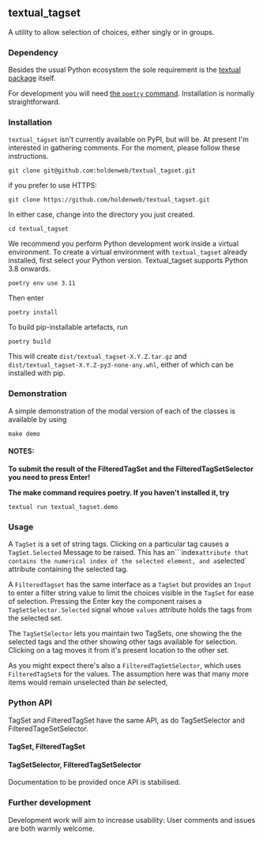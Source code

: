 ## textual_tagset

A utility to allow selection of choices, either singly or in groups.

### Dependency

Besides the usual Python ecosystem the sole requirement
is the [textual package](https://textualize.io/) itself.

For development you will need [the `poetry` command](https://python-poetry.org/docs/).
Installation is normally straightforward.

### Installation

`textual_tagset` isn't currently available on PyPI, but will be.
At present I'm interested in gathering comments.
For the moment, please follow these instructions.

    git clone git@github.com:holdenweb/textual_tagset.git

if you prefer to use HTTPS:

    git clone https://github.com/holdenweb/textual_tagset.git

In either case, change into the directory you just created.

    cd textual_tagset

We recommend you perform Python development work
inside a virtual environment.
To create a virtual environment with `textual_tagset` already installed,
first select your Python version.
Textual_tagset supports Python 3.8 onwards.

    poetry env use 3.11

Then enter

    poetry install

To build pip-installable artefacts, run

    poetry build

This will create `dist/textual_tagset-X.Y.Z.tar.gz` and
`dist/textual_tagset-X.Y.Z-py3-none-any.whl`, either of
which can be installed with pip.

### Demonstration

A simple demonstration of the modal version of each of the
classes is available by using

    make demo

#### NOTES:

  **To submit the result of the FilteredTagSet and the
  FilteredTagSetSelector you need to press Enter!**

  **The make command requires poetry. If you haven't installed it,
  try**

    textual run textual_tagset.demo

### Usage

A `TagSet` is a set of string tags.
Clicking on a particular tag causes a `TagSet.Selected`
Message to be raised. This has an```index` attribute that
contains the numerical index of the selected element, and
a `selected` attribute containing the selected tag.

A `FilteredTagset` has the same interface as a
`TagSet` but provides an `Input` to enter a filter
string value to limit the choices visible in
the `TagSet` for ease of selection. Pressing the
Enter key the component raises a `TagSetSelector.Selected`
signal whose `values` attribute holds the tags from the
selected set.

The `TagSetSelector` lets you maintain two TagSets, one showing the
the selected tags and the other showing other tags available for
selection. Clicking on a tag moves it from it's present location
to the other set.

As you might expect there's also a `FilteredTagSetSelector`,
which uses `FilteredTagSet`s for the values.
The assumption here was that many more items would
remain unselected than _be_ selected,


### Python API

TagSet and FilteredTagSet have the same API, as do TagSetSelector and
FilteredTageSetSelector.

#### TagSet, FilteredTagSet
#### TagSetSelector, FilteredTagSetSelector

Documentation to be provided once API is stabilised.

### Further development

Development work will aim to increase usability:
User comments and issues are both warmly welcome.
